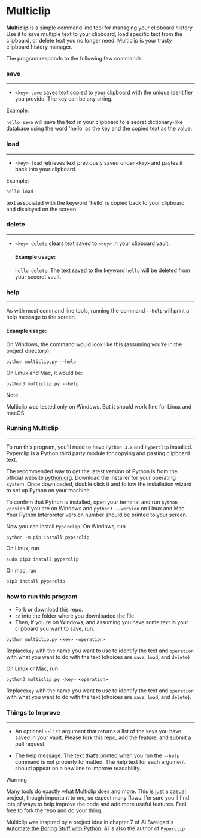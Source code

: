# Multiclip

**Multiclip** is a simple command line tool for managing your clipboard history. Use it to save multiple text to your clipboard, load specific text from the clipboard, or delete text you no longer need. Multiclip is your trusty clipboard history manager. 

The program responds to the following few commands:

### save
---

* `<key> save` saves text copied to your clipboard with the unique identifier you provide. The key can be any string. 

Example: 

`hello save` will save the text in your clipboard to a secret dictionary-like database using the word 'hello' as the key and the copied text as the value.

### load
---

* `<key> load` retrieves text previously saved under `<key>` and pastes it back into your clipboard.

Example:

```
hello load
```

text associated with the keyword 'hello' is copied back to your clipboard and displayed on the screen. 

### delete
---

* `<key> delete` clears text saved to `<key>` in your clipboard vault.

  #### Example usage:

  `hello delete`. The text saved to the keyword `hello` will be deleted from your seceret vault.

### help
---

As with most command line tools, running  the command `--help` will print a help message to the screen. 

#### Example usage:

On Windows, the command would look like this (assuming you’re in the project directory):

`python multiclip.py --help`

On Linux and Mac, it would be:

`python3 multiclip.py --help`

> [!NOTE]
> Multiclip was tested only on Windows. But it should work fine for Linux and macOS

### Running Multiclip
---

To run this program, you'll need to have `Python 3.x` and `Pyperclip` installed. Pyperclip is a Python third party module for copying and pasting clipboard text. 

The recommended way to get the latest version of Python is from the official website [python.org](https://www.python.org/). Download the installer for your operating system. Once downloaded, double click it and follow the installation wizard to set up Python on your machine. 

To confirm that Python is installed, open your terminal and run `python --version` if you are on Windows and `python3 --version` on Linux and Mac. Your Python Interpreter version number should be printed to your screen. 

Now you can install `Pyperclip`. On Windows, run

`python -m pip install pyperclip`

On Linux, run

`sudo pip3 install pyperclip`

On mac, run

`pip3 install pyperclip`

### how to run this program

* Fork or download this repo.
* `cd` into the folder where you downloaded the file
* Then, if you're on Windows, and assuming you have some text in your clipboard you want to save, run:

```
python multiclip.py <key> <operation>
```
Replace`key` with the name you want to use to identify the text and `operation` with what you want to do with the text (choices are `save`, `load`, and `delete`)

On Linux or Mac, run
```
python3 multiclip.py <key> <operation> 
```
Replace`key` with the name you want to use to identify the text and `operation` with what you want to do with the text (choices are `save`, `load`, and `delete`).

### Things to Improve
---

- An optional `--list` argument that returns a list of the keys you have saved in your vault. Please fork this repo, add the feature, and submit a pull request. 

- The help message. The text that’s printed when you run the `--help` command is not properly formatted. The help text for each argument should appear on a new line to improve readability. 

> [!WARNING]
>  Many tools do exactly what Multiclip does and more. This is just a casual project, though important to me, so expect many flaws. I’m sure you’ll find lots of ways to help improve the code and add more useful features. Feel free to fork the repo and do your thing. 

Multiclip was inspired by a project idea in chapter 7 of Al Sweigart's [Automate the Boring Stuff with Python](https://automatetheboringstuff.com/). Al is also the author of `Pyperclip`
